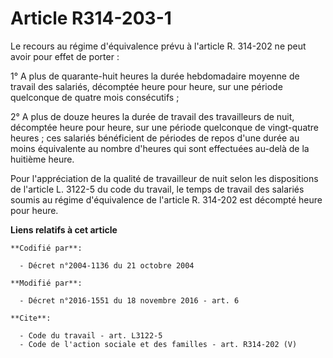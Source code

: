 # Article R314-203-1

Le recours au régime d'équivalence prévu à l'article R. 314-202 ne peut avoir pour effet de porter : 

1° A plus de quarante-huit heures la durée hebdomadaire moyenne de travail des salariés, décomptée heure pour heure, sur une
période quelconque de quatre mois consécutifs ; 

2° A plus de douze heures la durée de travail des travailleurs de nuit, décomptée heure pour heure, sur une période
quelconque de vingt-quatre heures ; ces salariés bénéficient de périodes de repos d'une durée au moins équivalente au nombre
d'heures qui sont effectuées au-delà de la huitième heure. 

Pour l'appréciation de la qualité de travailleur de nuit selon les dispositions de l'article L. 3122-5 du code du travail, le
temps de travail des salariés soumis au régime d'équivalence de l'article R. 314-202 est décompté heure pour heure.

**Liens relatifs à cet article**

	**Codifié par**:

	  - Décret n°2004-1136 du 21 octobre 2004

	**Modifié par**:

	  - Décret n°2016-1551 du 18 novembre 2016 - art. 6

	**Cite**:

	  - Code du travail - art. L3122-5
	  - Code de l'action sociale et des familles - art. R314-202 (V)
